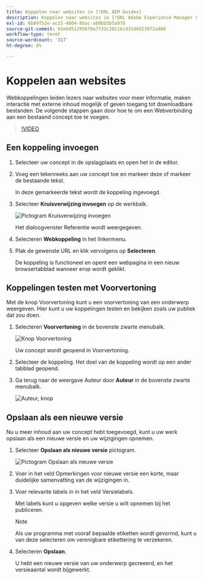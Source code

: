 ```yaml
---
title: Koppelen naar websites in [!DNL AEM Guides]
description: Koppelen naar websites in [!DNL Adobe Experience Manager Guides]
exl-id: 6b89f52e-ac15-4604-8bac-ab0bb5b5a978
source-git-commit: b5e64512956f0a7f33c2021bc431d69239f2a088
workflow-type: tm+mt
source-wordcount: '317'
ht-degree: 0%

---
```


# Koppelen aan websites

Webkoppelingen leiden lezers naar websites voor meer informatie, maken interactie met externe inhoud mogelijk of geven toegang tot downloadbare bestanden. De volgende stappen gaan door hoe te om een Webverbinding aan een bestaand concept toe te voegen.

>[!VIDEO](https://video.tv.adobe.com/v/336656?quality=12&learn=on)

## Een koppeling invoegen

1. Selecteer uw concept in de opslagplaats en open het in de editor.
2. Voeg een tekenreeks aan uw concept toe en markeer deze of markeer de bestaande tekst.

   In deze gemarkeerde tekst wordt de koppeling ingevoegd.
3. Selecteer **Kruisverwijzing invoegen** op de werkbalk.

   ![Pictogram Kruisverwijzing invoegen](images/lesson-5/insert-crossref-icon.png)

   Het dialoogvenster Referentie wordt weergegeven.


4. Selecteren **Webkoppeling** in het linkermenu.
5. Plak de gewenste URL en klik vervolgens op **Selecteren**.

   De koppeling is functioneel en opent een webpagina in een nieuw browsertabblad wanneer erop wordt geklikt.

## Koppelingen testen met Voorvertoning

Met de knop Voorvertoning kunt u een voorvertoning van een onderwerp weergeven. Hier kunt u uw koppelingen testen en bekijken zoals uw publiek dat zou doen.

1. Selecteren **Voorvertoning** in de bovenste zwarte menubalk.

   ![Knop Voorvertoning](images/common/select-preview.png)

   Uw concept wordt geopend in Voorvertoning.

1. Selecteer de koppeling.
Het doel van de koppeling wordt op een ander tabblad geopend.
1. Ga terug naar de weergave Auteur door **Auteur** in de bovenste zwarte menubalk.

   ![Auteur, knop](images/lesson-5/author-map.png)


## Opslaan als een nieuwe versie

Nu u meer inhoud aan uw concept hebt toegevoegd, kunt u uw werk opslaan als een nieuwe versie en uw wijzigingen opnemen.

1. Selecteer **Opslaan als nieuwe versie** pictogram.

   ![Pictogram Opslaan als nieuwe versie](images/common/save-as-new-version.png)

1. Voer in het veld Opmerkingen voor nieuwe versie een korte, maar duidelijke samenvatting van de wijzigingen in.
1. Voer relevante labels in in het veld Versielabels.

   Met labels kunt u opgeven welke versie u wilt opnemen bij het publiceren.

   >[!NOTE]
   > 
   > Als uw programma met vooraf bepaalde etiketten wordt gevormd, kunt u van deze selecteren om verenigbare etikettering te verzekeren.

1. Selecteren **Opslaan**.

   U hebt een nieuwe versie van uw onderwerp gecreeerd, en het versieaantal wordt bijgewerkt.

